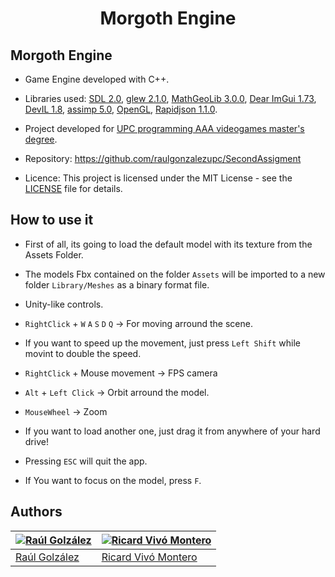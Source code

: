 <h1 align="center" style="border-bottom: none;">Morgoth Engine</h1>

## Morgoth Engine
- Game Engine developed with C++.
- Libraries used: [SDL 2.0](https://www.libsdl.org/), [glew 2.1.0](http://glew.sourceforge.net/), [MathGeoLib 3.0.0](https://github.com/juj/MathGeoLib/), [Dear ImGui 1.73](https://github.com/ocornut/imgui/), [DevIL 1.8](http://openil.sourceforge.net/), [assimp 5.0](https://github.com/assimp/assimp/), [OpenGL](https://www.opengl.org/), [Rapidjson 1.1.0](https://github.com/Tencent/rapidjson/).

- Project developed for [UPC programming AAA videogames master's degree](https://www.talent.upc.edu/ing/estudis/formacio/curs/201200/master-degree-advanced-programming-aaa-videogames/).


- Repository: https://github.com/raulgonzalezupc/SecondAssigment

- Licence: This project is licensed under the MIT License - see the [LICENSE](https://github.com/raulgonzalezupc/SecondAssigment/blob/master/LICENSE) file for details.

## How to use it
- First of all, its going to load the default model with its texture from the Assets Folder.

- The models Fbx contained on the folder `Assets` will be imported to a new folder `Library/Meshes` as a binary format file. 

- Unity-like controls.

- `RightClick` + `W` `A` `S` `D` `Q` &rarr; For moving arround the scene.
- If you want to speed up the movement, just press `Left Shift` while movint to double the speed. 

- `RightClick` + Mouse movement &rarr; FPS camera

- `Alt` + `Left Click` &rarr; Orbit arround the model.

- `MouseWheel` &rarr; Zoom

- If you want to load another one, just drag it from anywhere of your hard drive!

- Pressing `ESC` will quit the app.

- If You want to focus on the model, press `F`.

## Authors
| [![Raúl Golzález](https://github.com/raulgonzalezupc.png?size=10)](https://github.com/raulgonzalezupc) | [![Ricard Vivó Montero](https://github.com/RickyVimon.png?size=100)](https://github.com/RickyVimon) |
| ---- | ---- |
| [Raúl Golzález](https://github.com/raulgonzalezupc/) | [Ricard Vivó Montero](https://github.com/RickyVimon/) |



 
